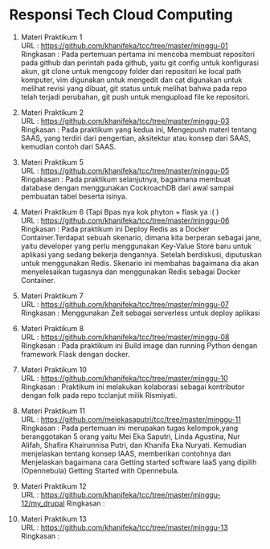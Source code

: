 # Responsi Tech Cloud Computing  

1. Materi Praktikum 1  
URL       : https://github.com/khanifeka/tcc/tree/master/minggu-01  
Ringkasan : Pada pertemuan pertama ini mencoba membuat repositori pada github dan perintah pada github, yaitu git config untuk konfigurasi akun, git clone untuk mengcopy folder dari repositori ke local path komputer, vim digunakan untuk mengedit dan cat digunakan untuk melihat revisi yang dibuat, git status untuk melihat bahwa pada repo telah terjadi perubahan, git push untuk mengupload file ke repositori.  

2. Materi Praktikum 2  
URL       : https://github.com/khanifeka/tcc/tree/master/minggu-03  
Ringkasan : Pada praktikum yang kedua ini, Mengepush materi tentang SAAS, yang terdiri dari pengertian, aksitektur atau konsep dari SAAS, kemudian contoh dari SAAS.  

3. Materi Praktikum 5      
URL        : https://github.com/khanifeka/tcc/tree/master/minggu-05  
Ringakasan : Pada praktikum selanjutnya, bagaimana membuat database dengan menggunakan CockroachDB dari awal sampai pembuatan tabel beserta isinya. 

4. Materi Praktikum 6    (Tapi Bpas nya kok phyton + flask ya :( )  
URL        : https://github.com/khanifeka/tcc/tree/master/minggu-06 
Ringkasan  : Pada praktikum ini Deploy Redis as a Docker Container.Terdapat sebuah skenario, dimana kita berperan sebagai jane, yaitu developer yang perlu menggunakan Key-Value Store baru untuk aplikasi yang sedang bekerja dengannya. Setelah berdiskusi, diputuskan untuk menggunakan Redis. Skenario ini membahas bagaimana dia akan menyelesaikan tugasnya dan menggunakan Redis sebagai Docker Container.  

5. Materi Praktikum 7      
URL        : https://github.com/khanifeka/tcc/tree/master/minggu-07  
Ringkasan  : Menggunakan Zeit sebagai serverless untuk deploy aplikasi  

6. Materi Praktikum 8      
URL        : https://github.com/khanifeka/tcc/tree/master/minggu-08  
Ringkasan  : Pada praktikum ini Build image dan running Python dengan framework Flask dengan docker. 

7. Materi Praktikum 10     
URL        : https://github.com/khanifeka/tcc/tree/master/minggu-10  
Ringkasan  : Praktikum ini melakukan kolaborasi sebagai kontributor dengan folk pada repo tcclanjut milik Rismiyati.  

8. Materi Praktikum 11  
URL        : https://github.com/meiekasaputri/tcc/tree/master/minggu-11  
Ringkasan  : Pada pertemuan ini merupakan tugas kelompok,yang beranggotakan 5 orang yaitu Mei Eka Saputri, Linda Agustina, Nur Alifah, Shafira Khairunnisa Putri, dan Khanifa Eka Nuryati.  Kemudian menjelaskan tentang konsep IAAS, memberikan contohnya dan Menjelaskan bagaimana cara Getting started software IaaS yang dipilih (Opennebula) Getting Started with Opennebula.  

9. Materi Praktikum 12   
URL        : https://github.com/khanifeka/tcc/tree/master/minggu-12/my_drupal
Ringkasan   :

10. Materi Praktikum 13    
URL         : https://github.com/khanifeka/tcc/tree/master/minggu-13  
Ringkasan   : 


